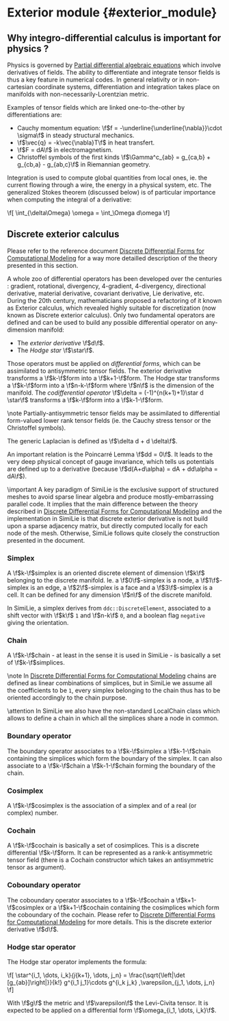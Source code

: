 # Exterior module {#exterior_module}
<!--
SPDX-FileCopyrightText: 2024 Baptiste Legouix
SPDX-License-Identifier: GPL-3.0-or-later
-->

## Why integro-differential calculus is important for physics ?

Physics is governed by [Partial differential algebraic equations](https://en.wikipedia.org/wiki/Partial_differential_algebraic_equation) which involve derivatives of fields. The ability to differentiate and integrate tensor fields is thus a key feature in numerical codes. In general relativity or in non-cartesian coordinate systems, differentiation and integration takes place on manifolds with non-necessarily-Lorentzian metric.

Examples of tensor fields which are linked one-to-the-other by differentiations are:
- Cauchy momentum equation: \f$f = -\underline{\underline{\nabla}}\cdot \sigma\f$ in steady structural mechanics.
- \f$\vec{q} = -k\vec{\nabla}T\f$ in heat transfert.
- \f$F = dA\f$ in electromagnetism.
- Christoffel symbols of the first kinds \f$\Gamma^c_{ab} = g_{ca,b} + g_{cb,a} - g_{ab,c}\f$ in Riemannian geometry.

Integration is used to compute global quantities from local ones, ie. the current flowing through a wire, the energy in a physical system, etc. The generalized Stokes theorem (discussed below) is of particular importance when computing the integral of a derivative:

\f\[
\int_{\delta\Omega} \omega = \int_\Omega d\omega
\f\]

## Discrete exterior calculus

Please refer to the reference document [Discrete Differential Forms for Computational Modeling](http://www.geometry.caltech.edu/pubs/DKT05.pdf) for a way more detailled description of the theory presented in this section.

A whole zoo of differential operators has been developed over the centuries : gradient, rotational, divergency, 4-gradient, 4-divergency, directional derivative, material derivative, covariant derivative, Lie derivative, etc. During the 20th century, mathematicians proposed a refactoring of it known as Exterior calculus, which revealed highly suitable for discretization (now known as Discrete exterior calculus). Only two fundamental operators are defined and can be used to build any possible differential operator on any-dimension manifold:

- The <em>exterior derivative</em> \f$d\f$.
- The <em>Hodge star</em> \f$\star\f$.

Those operators must be applied on <em>differential forms</em>, which can be assimilated to antisymmetric tensor fields. The exterior derivative transforms a \f$k-\f$form into a \f$k+1-\f$form. The Hodge star transforms a \f$k-\f$form into a \f$n-k-\f$form where \f$n\f$ is the dimension of the manifold. The <em>codifferential operator</em> \f$\delta = (-1)^{n(k+1)+1}\star d \star\f$ transforms a \f$k-\f$form into a \f$k-1-\f$form.

\note Partially-antisymmetric tensor fields may be assimilated to differential form-valued lower rank tensor fields (ie. the Cauchy stress tensor or the Christoffel symbols).

The generic Laplacian is defined as \f$\delta d + d \delta\f$.

An important relation is the Poincarré Lemma \f$dd = 0\f$. It leads to the very deep physical concept of gauge invariance, which tells us potentials are defined up to a derivative (because \f$d(A+d\alpha) = dA + dd\alpha = dA\f$).

\important A key paradigm of SimiLie is the exclusive support of structured meshes to avoid sparse linear algebra and produce mostly-embarrassing parallel code. It implies that the main difference between the theory described in [Discrete Differential Forms for Computational Modeling](http://www.geometry.caltech.edu/pubs/DKT05.pdf) and the implementation in SimiLie is that discrete exterior derivative is not build upon a sparse adjacency matrix, but directly computed locally for each node of the mesh. Otherwise, SimiLie follows quite closely the construction presented in the document.

### Simplex

A \f$k-\f$simplex is an oriented discrete element of dimension \f$k\f$ belonging to the discrete manifold. Ie. a \f$0\f$-simplex is a node, a \f$1\f$-simplex is an edge, a \f$2\f$-simplex is a face and a \f$3\f$-simplex is a cell. It can be defined for any dimension \f$n\f$ of the discrete manifold.

In SimiLie, a simplex derives from `ddc::DiscreteElement`, associated to a shift vector with \f$k\f$ `1` and \f$n-k\f$ `0`, and a boolean flag `negative` giving the orientation.

### Chain

A \f$k-\f$chain - at least in the sense it is used in SimiLie - is basically a set of \f$k-\f$simplices.

\note In [Discrete Differential Forms for Computational Modeling](http://www.geometry.caltech.edu/pubs/DKT05.pdf) chains are defined as linear combinations of simplices, but in SimiLie we assume all the coefficients to be `1`, every simplex belonging to the chain thus has to be oriented accordingly to the chain purpose.

\attention In SimiLie we also have the non-standard LocalChain class which allows to define a chain in which all the simplices share a node in common.

### Boundary operator

The boundary operator associates to a \f$k-\f$simplex a \f$k-1-\f$chain containing the simplices which form the boundary of the simplex. It can also associate to a \f$k-\f$chain a \f$k-1-\f$chain forming the boundary of the chain.

### Cosimplex

A \f$k-\f$cosimplex is the association of a simplex and of a real (or complex) number.

### Cochain

A \f$k-\f$cochain is basically a set of cosimplices. This is a discrete differential \f$k-\f$form. It can be represented as a rank-k antisymmetric tensor field (there is a Cochain constructor which takes an antisymmetric tensor as argument).

### Coboundary operator

The coboundary operator associates to a \f$k-\f$cochain a \f$k+1-\f$cosimplex or a \f$k+1-\f$cochain containing the cosimplices which form the coboundary of the cochain. Please refer to [Discrete Differential Forms for Computational Modeling](http://www.geometry.caltech.edu/pubs/DKT05.pdf) for more details. This is the discrete exterior derivative \f$d\f$.

### Hodge star operator

The Hodge star operator implements the formula:

\f\[
\star^{i_1, \dots, i_k}_{j_{k+1}, \dots, j_n} = \frac{\sqrt{\left|\det [g_{ab}]\right|}}{k!} g^{i_1 j_1}\cdots g^{i_k j_k} \,\varepsilon_{j_1, \dots, j_n}
\f\]

With \f$g\f$ the metric and \f$\varepsilon\f$ the Levi-Civita tensor. It is expected to be applied on a differential form \f$\omega_{i_1, \dots, i_k}\f$.
